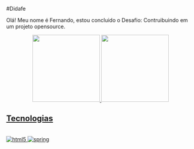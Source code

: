 #Didafe

Olá! 
Meu nome é Fernando, estou concluido o Desafio: Contruibuindo em um projeto opensource.

<div align="center">
  <a href="https://github.com/Didafe">
  <img height="180em" src="https://github-readme-stats.vercel.app/api?username=Didafe&show_icons=true&theme=default&include_all_commits=true&count_private=true"/>
  <img height="180em" src="https://github-readme-stats.vercel.app/api/top-langs/?username=Didafe&layout=compact&langs_count=7&theme=defalt"/>
</div>



## Tecnologias
<div style="display: inline_block"></br>
<img aling="center" alt="html5" src="https://img.shields.io/badge/Java-ED8B00?style=for-the-badge&logo=java&logoColor=white" />

<img aling="center" alt="spring" src="https://img.shields.io/badge/Spring-6DB33F?style=for-the-badge&logo=spring&logoColor=white" />
</div><br/>